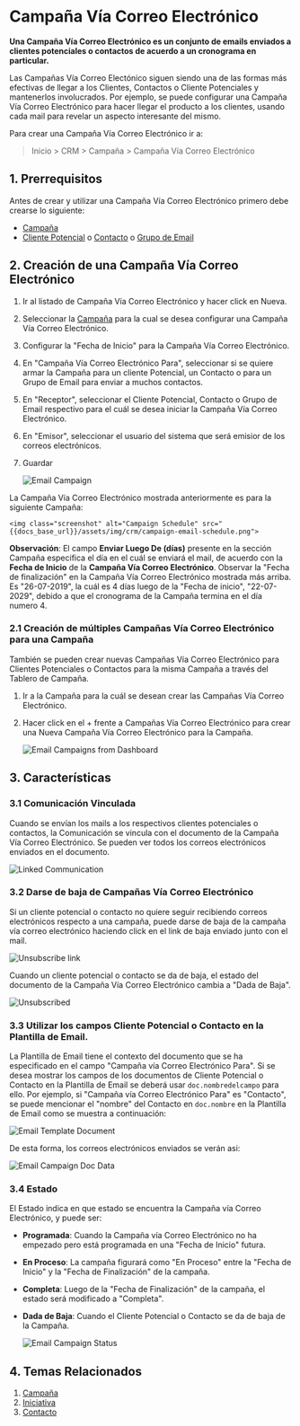 <!-- add-breadcrumbs -->
# Campaña Vía Correo Electrónico

**Una Campaña Vía Correo Electrónico es un conjunto de emails enviados a clientes potenciales o contactos de acuerdo a un cronograma en particular.**

Las Campañas Vía Correo Electónico siguen siendo una de las formas más efectivas de llegar a los Clientes, Contactos o Cliente Potenciales y mantenerlos involucrados. Por ejemplo, se puede configurar una Campaña Vía Correo Electrónico para hacer llegar el producto a los clientes, usando cada mail para revelar un aspecto interesante del mismo.  

Para crear una Campaña Vía Correo Electrónico ir a:

 > Inicio > CRM > Campaña > Campaña Vía Correo Electrónico

## 1. Prerrequisitos

Antes de crear y utilizar una Campaña Vía Correo Electrónico primero debe crearse lo siguiente: 

* [Campaña](/docs/user/manual/es/CRM/campaign)
* [Cliente Potencial](/docs/user/manual/es/CRM/lead) o [Contacto](/docs/user/manual/es/CRM/contact) o [Grupo de Email](/docs/user/manual/es/CRM/email_group)

## 2. Creación de una Campaña Vía Correo Electrónico

1. Ir al listado de Campaña Vía Correo Electrónico y hacer click en Nueva.
2. Seleccionar la [Campaña](/docs/user/manual/es/CRM/campaign) para la cual se desea configurar una Campaña Vía Correo Electrónico.
3. Configurar la "Fecha de Inicio" para la Campaña Vía Correo Electrónico.
4. En "Campaña Vía Correo Electrónico Para", seleccionar si se quiere armar la Campaña para un cliente Potencial, un Contacto o para un Grupo de Email para enviar a muchos contactos.
5. En "Receptor", seleccionar el Cliente Potencial, Contacto o Grupo de Email respectivo para el cuál se desea iniciar la Campaña Vía Correo Electrónico.
6. En "Emisor", seleccionar el usuario del sistema que será emisior de los correos electrónicos. 
7. Guardar

    <img class="screenshot" alt="Email Campaign" src="{{docs_base_url}}/assets/img/crm/email-campaign.png">

La Campaña Vía Correo Electrónico mostrada anteriormente es para la siguiente Campaña: 

    <img class="screenshot" alt="Campaign Schedule" src="{{docs_base_url}}/assets/img/crm/campaign-email-schedule.png">

**Observación**: El campo **Enviar Luego De (días)** presente en la sección Campaña especifica el día en el cuál se enviará el mail, de acuerdo con la **Fecha de Inicio** de la **Campaña Vía Correo Electrónico**. Observar la "Fecha de finalización" en la Campaña Vía Correo Electrónico mostrada más arriba. Es "26-07-2019", la cuál es 4 días luego de la  "Fecha de inicio", "22-07-2029", debido a que el cronograma de la Campaña termina en el día numero 4.

### 2.1 Creación de múltiples Campañas Vía Correo Electrónico para una Campaña

También se pueden crear nuevas Campañas Vía Correo Electrónico para Clientes Potenciales o Contactos para la misma Campaña a través del Tablero de Campaña.

1. Ir a la Campaña para la cuál se desean crear las Campañas Vía Correo Electrónico.
2. Hacer click en el + frente a Campañas Vía Correo Electrónico para crear una Nueva Campaña Vía Correo Electrónico para la Campaña. 

    <img class="screenshot" alt="Email Campaigns from Dashboard" src="{{docs_base_url}}/assets/img/crm/email-campaigns-from-dash.png">

## 3. Características

### 3.1 Comunicación Vinculada 

Cuando se envían los mails a los respectivos clientes potenciales o contactos, la Comunicación se vincula con el documento de la Campaña Vía Correo Electrónico. Se pueden ver todos los correos electrónicos enviados en el documento. 

<img class="screenshot" alt="Linked Communication" src="{{docs_base_url}}/assets/img/crm/email-campaign-linked-comm.png">

### 3.2 Darse de baja de Campañas Vía Correo Electrónico

Si un cliente potencial o contacto no quiere seguir recibiendo correos electrónicos respecto a una campaña, puede darse de baja de la campaña vía correo electrónico haciendo click en el link de baja enviado junto con el mail. 

<img class="screenshot" alt="Unsubscribe link" src="{{docs_base_url}}/assets/img/crm/unsubscribe-link.png">

Cuando un cliente potencial o contacto se da de baja, el estado del documento de la Campaña Vía Correo Electrónico cambia a "Dada de Baja".

<img class="screenshot" alt="Unsubscribed" src="{{docs_base_url}}/assets/img/crm/email-campaign-unsubscribed.png">

### 3.3 Utilizar los campos Cliente Potencial o Contacto en la Plantilla de Email. 

 La Plantilla de Email tiene el contexto del documento que se ha especificado en el campo "Campaña vía Correo Electrónico Para". Si se desea mostrar los campos de los documentos de Cliente Potencial o Contacto en la Plantilla de Email se deberá usar `doc.nombredelcampo` para ello.
 Por ejemplo, si "Campaña vía Correo Electrónico Para" es "Contacto", se puede mencionar el "nombre" del Contacto en `doc.nombre` en la Plantilla de Email como se muestra a continuación:

<img class="screenshot" alt="Email Template Document" src="{{docs_base_url}}/assets/img/crm/email-template-doc.png">

De esta forma, los correos electrónicos enviados se verán asi: 

<img class="screenshot" alt="Email Campaign Doc Data" src="{{docs_base_url}}/assets/img/crm/email-campaign-doc-data.png">

### 3.4 Estado

El Estado indica en que estado se encuentra la Campaña vía Correo Electrónico, y puede ser: 

- **Programada**: Cuando la Campaña vía Correo Electrónico no ha empezado pero está programada en una "Fecha de Inicio" futura.
- **En Proceso**: La campaña figurará como "En Proceso" entre la "Fecha de Inicio" y la "Fecha de Finalización" de la campaña.
- **Completa**: Luego de la "Fecha de Finalización" de la campaña, el estado será modificado a "Completa".
- **Dada de Baja**: Cuando el Cliente Potencial o Contacto se da de baja de la Campaña.

    <img class="screenshot" alt="Email Campaign Status" src="{{docs_base_url}}/assets/img/crm/email-campaign-status.png">

## 4. Temas Relacionados
1. [Campaña](/docs/user/manual/es/CRM/campaign)
1. [Iniciativa](/docs/user/manual/es/CRM/lead)
1. [Contacto](/docs/user/manual/es/CRM/contact)
